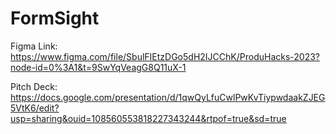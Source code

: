 # FormSight

Figma Link: https://www.figma.com/file/SbulFIEtzDGo5dH2IJCChK/ProduHacks-2023?node-id=0%3A1&t=9SwYqVeagG8Q11uX-1 

Pitch Deck: https://docs.google.com/presentation/d/1qwQyLfuCwlPwKvTiypwdaakZJEG5VtK6/edit?usp=sharing&ouid=108560553818227343244&rtpof=true&sd=true 
